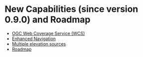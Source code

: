 # New Capabilities (since version 0.9.0) and Roadmap

* [OGC Web Coverage Service (WCS)](wcs.html)
* [Enhanced Navigation](navigation.html)
* [Multiple elevation sources](elevations.html)
* [Roadmap](https://worldwind.arc.nasa.gov/blog/roadmap/)
